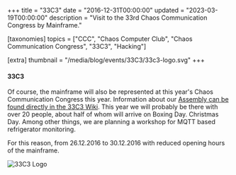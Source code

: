 +++
title = "33C3"
date = "2016-12-31T00:00:00"
updated = "2023-03-19T00:00:00"
description = "Visit to the 33rd Chaos Communication Congress by Mainframe."

[taxonomies]
topics = ["CCC", "Chaos Computer Club", "Chaos Communication Congress", "33C3", "Hacking"]

[extra]
thumbnail = "/media/blog/events/33C3/33c3-logo.svg"
+++

#### 33C3

Of course, the mainframe will also be represented at this year's Chaos Communication
Congress this year. Information about our [Assembly can be found directly in the 33C3 Wiki](https://events.ccc.de/congress/2016/wiki/Assembly:Mainframe).
This year we will probably be there with over 20 people, about half of whom will arrive on Boxing Day.
Christmas Day. Among other things, we are planning a workshop for MQTT
based refrigerator monitoring.

For this reason, from 26.12.2016 to 30.12.2016 with
reduced opening hours of the mainframe.

![33C3 Logo](/media/blog/events/33C3/33c3-logo.svg)
